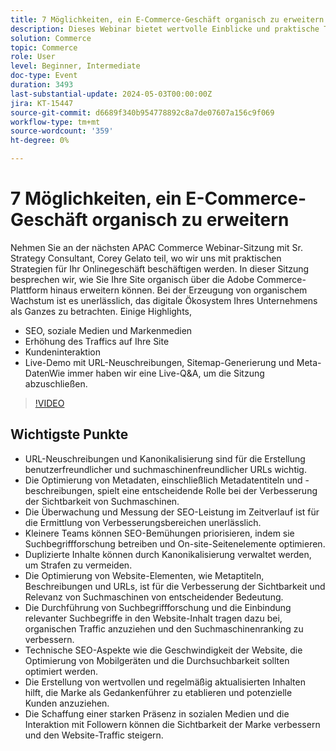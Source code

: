 ```yaml
---
title: 7 Möglichkeiten, ein E-Commerce-Geschäft organisch zu erweitern
description: Dieses Webinar bietet wertvolle Einblicke und praktische Tipps für das ökologische Wachstum eines E-Commerce-Geschäfts mithilfe von SEO-Strategien. Die Strategien umfassten verschiedene Aspekte wie Website-Optimierung, Keyword-Forschung, technische SEO-Verbesserungen, Inhaltserstellung, Social-Media-Präsenz, Kundenzufriedenheit und Diversifizierung der Marketing-Kanäle. Teilnehmer wurden in die nativen Funktionen der Adobe Commerce-Plattform eingeführt und wurden ermutigt, sich der bevorstehenden Adobe Summit für weitere Lernmöglichkeiten anzuschließen. Insgesamt wurde im Webinar hervorgehoben, wie wichtig konsequente Anstrengungen und Anpassungsfähigkeit für den langfristigen Erfolg der E-Commerce-Industrie sind.
solution: Commerce
topic: Commerce
role: User
level: Beginner, Intermediate
doc-type: Event
duration: 3493
last-substantial-update: 2024-05-03T00:00:00Z
jira: KT-15447
source-git-commit: d6689f340b954778892c8a7de07607a156c9f069
workflow-type: tm+mt
source-wordcount: '359'
ht-degree: 0%

---
```



# 7 Möglichkeiten, ein E-Commerce-Geschäft organisch zu erweitern

Nehmen Sie an der nächsten APAC Commerce Webinar-Sitzung mit Sr. Strategy Consultant, Corey Gelato teil, wo wir uns mit praktischen Strategien für Ihr Onlinegeschäft beschäftigen werden. In dieser Sitzung besprechen wir, wie Sie Ihre Site organisch über die Adobe Commerce-Plattform hinaus erweitern können. Bei der Erzeugung von organischem Wachstum ist es unerlässlich, das digitale Ökosystem Ihres Unternehmens als Ganzes zu betrachten. Einige Highlights,

* SEO, soziale Medien und Markenmedien
* Erhöhung des Traffics auf Ihre Site
* Kundeninteraktion
* Live-Demo mit URL-Neuschreibungen, Sitemap-Generierung und Meta-DatenWie immer haben wir eine Live-Q&amp;A, um die Sitzung abzuschließen.

>[!VIDEO](https://video.tv.adobe.com/v/3428817/?learn=on)

## Wichtigste Punkte

* URL-Neuschreibungen und Kanonikalisierung sind für die Erstellung benutzerfreundlicher und suchmaschinenfreundlicher URLs wichtig.
* Die Optimierung von Metadaten, einschließlich Metadatentiteln und -beschreibungen, spielt eine entscheidende Rolle bei der Verbesserung der Sichtbarkeit von Suchmaschinen.
* Die Überwachung und Messung der SEO-Leistung im Zeitverlauf ist für die Ermittlung von Verbesserungsbereichen unerlässlich.
* Kleinere Teams können SEO-Bemühungen priorisieren, indem sie Suchbegriffforschung betreiben und On-site-Seitenelemente optimieren.
* Duplizierte Inhalte können durch Kanonikalisierung verwaltet werden, um Strafen zu vermeiden.
* Die Optimierung von Website-Elementen, wie Metaptiteln, Beschreibungen und URLs, ist für die Verbesserung der Sichtbarkeit und Relevanz von Suchmaschinen von entscheidender Bedeutung.
* Die Durchführung von Suchbegriffforschung und die Einbindung relevanter Suchbegriffe in den Website-Inhalt tragen dazu bei, organischen Traffic anzuziehen und den Suchmaschinenranking zu verbessern.
* Technische SEO-Aspekte wie die Geschwindigkeit der Website, die Optimierung von Mobilgeräten und die Durchsuchbarkeit sollten optimiert werden.
* Die Erstellung von wertvollen und regelmäßig aktualisierten Inhalten hilft, die Marke als Gedankenführer zu etablieren und potenzielle Kunden anzuziehen.
* Die Schaffung einer starken Präsenz in sozialen Medien und die Interaktion mit Followern können die Sichtbarkeit der Marke verbessern und den Website-Traffic steigern.